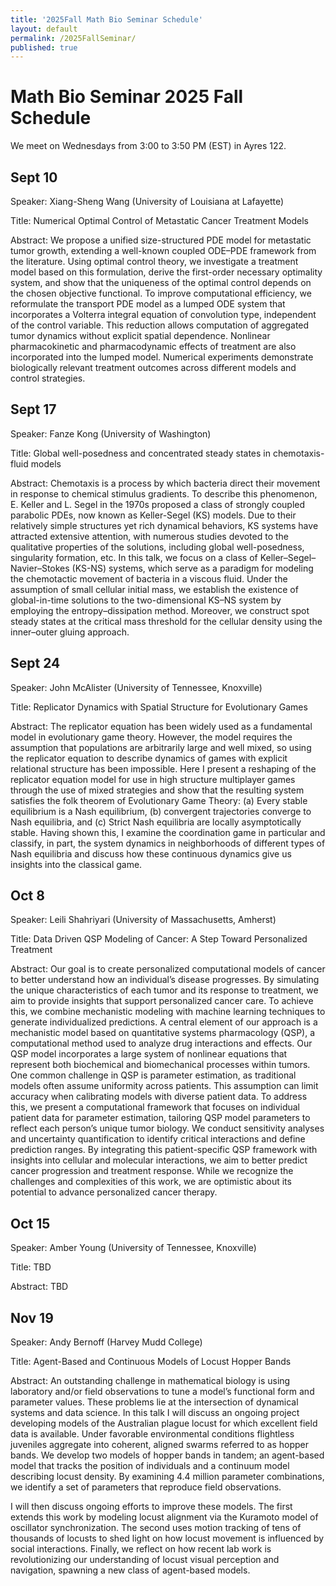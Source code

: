 ```yaml
---
title: '2025Fall Math Bio Seminar Schedule'
layout: default
permalink: /2025FallSeminar/
published: true
---
```

# Math Bio Seminar 2025 Fall Schedule
We meet on Wednesdays from 3:00 to 3:50 PM (EST) in Ayres 122.

## Sept 10
Speaker: Xiang-Sheng Wang (University of Louisiana at Lafayette)

Title: Numerical Optimal Control of Metastatic Cancer Treatment Models

Abstract: We propose a unified size-structured PDE model for metastatic tumor growth, extending a well-known coupled ODE–PDE framework from the literature. Using optimal control theory, we investigate a treatment model based on this formulation, derive the first-order necessary optimality system, and show that the uniqueness of the optimal control depends on the chosen objective functional. To improve computational efficiency, we reformulate the transport PDE model as a lumped ODE system that incorporates a Volterra integral equation of convolution type, independent of the control variable. This reduction allows computation of aggregated tumor dynamics without explicit spatial dependence. Nonlinear pharmacokinetic and pharmacodynamic effects of treatment are also incorporated into the lumped model. Numerical experiments demonstrate biologically relevant treatment outcomes across different models and control strategies.

## Sept 17
Speaker: Fanze Kong (University of Washington)

Title: Global well-posedness and concentrated steady states in chemotaxis-fluid models

Abstract: Chemotaxis is a process by which bacteria direct their movement in response to chemical stimulus gradients.  To describe this phenomenon, E. Keller and L. Segel in the 1970s proposed a class of strongly coupled parabolic PDEs, now known as Keller-Segel (KS) models. Due to their relatively simple structures yet rich dynamical behaviors, KS systems have attracted extensive attention, with numerous studies devoted to the qualitative properties of the solutions, including global well-posedness, singularity formation, etc. In this talk, we focus on a class of Keller–Segel–Navier–Stokes (KS-NS) systems, which serve as a paradigm for modeling the chemotactic movement of bacteria in a viscous fluid.  Under the assumption of small cellular initial mass, we establish the existence of global-in-time solutions to the two-dimensional KS–NS system by employing the entropy–dissipation method.   Moreover, we construct spot steady states at the critical mass threshold for the cellular density using the inner–outer gluing approach.

## Sept 24
Speaker: John McAlister (University of Tennessee, Knoxville)

Title: Replicator Dynamics with Spatial Structure for Evolutionary Games

Abstract: The replicator equation has been widely used as a fundamental model in evolutionary game theory. However, the model requires the assumption that populations are arbitrarily large and well mixed, so using the replicator equation to describe dynamics of games with explicit relational structure has been impossible. Here I present a reshaping of the replicator equation model for use in high structure multiplayer games through the use of mixed strategies and show that the resulting system satisfies the folk theorem of Evolutionary Game Theory: (a) Every stable equilibrium is a Nash equilibrium, (b) convergent trajectories converge to Nash equilibria, and (c) Strict Nash equilibria are locally asymptotically stable. Having shown this, I examine the coordination game in particular and classify, in part, the system dynamics in neighborhoods of different types of Nash equilibria and discuss how these continuous dynamics give us insights into the classical game.  

## Oct 8
Speaker: Leili Shahriyari (University of Massachusetts, Amherst)

Title: Data Driven QSP Modeling of Cancer: A Step Toward Personalized Treatment

Abstract: Our goal is to create personalized computational models of cancer to better understand how an individual’s disease progresses. By simulating the unique characteristics of each tumor and its response to treatment, we aim to provide insights that support personalized cancer care. To achieve this, we combine mechanistic modeling with machine learning techniques to generate individualized predictions. A central element of our approach is a mechanistic model based on quantitative systems pharmacology (QSP), a computational method used to analyze drug interactions and effects. Our QSP model incorporates a large system of nonlinear equations that represent both biochemical and biomechanical processes within tumors. One common challenge in QSP is parameter estimation, as traditional models often assume uniformity across patients. This assumption can limit accuracy when calibrating models with diverse patient data. To address this, we present a computational framework that focuses on individual patient data for parameter estimation, tailoring QSP model parameters to reflect each person’s unique tumor biology. We conduct sensitivity analyses and uncertainty quantification to identify critical interactions and define prediction ranges. By integrating this patient-specific QSP framework with insights into cellular and molecular interactions, we aim to better predict cancer progression and treatment response. While we recognize the challenges and complexities of this work, we are optimistic about its potential to advance personalized cancer therapy.

## Oct 15
Speaker: Amber Young (University of Tennessee, Knoxville)

Title: TBD

Abstract: TBD

## Nov 19
Speaker: Andy Bernoff (Harvey Mudd College)

Title: Agent-Based and Continuous Models of Locust Hopper Bands

Abstract: An outstanding challenge in mathematical biology is using laboratory and/or field observations to tune a model’s functional form and parameter values. These problems lie at the intersection of dynamical systems and data science. In this talk I will discuss an ongoing project developing models of the Australian plague locust for which excellent field data is available. Under favorable environmental conditions flightless juveniles aggregate into coherent, aligned swarms referred to as hopper bands. We develop two models of hopper bands in tandem; an agent-based model that tracks the position of individuals and a continuum model describing locust density. By examining 4.4 million parameter combinations, we identify a set of parameters that reproduce field observations.

I will then discuss ongoing efforts to improve these models. The first extends this work by modeling locust alignment via the Kuramoto model of oscillator synchronization. The second uses motion tracking of tens of thousands of locusts to shed light on how locust movement is influenced by social interactions. Finally, we reflect on how recent lab work is revolutionizing our understanding of locust visual perception and navigation, spawning a new class of agent-based models.

